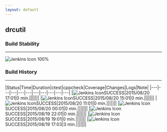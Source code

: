 ```yaml
---
layout: default
---
```

## drcutil
### Build Stability
___
![Jenkins Icon](http://jenkinshrg.github.io/images/48x48/health-80plus.png)
100%
  
### Build History
___
|Status|Time|Duration|<span class='badge'>ctest</span>|<span class='badge'>cppcheck</span>|Coverage|Changes|Logs|Note|
|---|---|---|---|---|---|---|---|---|---|
|![Jenkins Icon](http://jenkinshrg.github.io/images/24x24/blue.png)SUCCESS|2015/08/20 17:01|0 min.|||||||
|![Jenkins Icon](http://jenkinshrg.github.io/images/24x24/blue.png)SUCCESS|2015/08/20 15:01|0 min.|||||||
|![Jenkins Icon](http://jenkinshrg.github.io/images/24x24/blue.png)SUCCESS|2015/08/20 11:01|0 min.|||||||
|![Jenkins Icon](http://jenkinshrg.github.io/images/24x24/blue.png)SUCCESS|2015/08/20 00:01|0 min.|||||||
|![Jenkins Icon](http://jenkinshrg.github.io/images/24x24/blue.png)SUCCESS|2015/08/19 22:01|0 min.|||||||
|![Jenkins Icon](http://jenkinshrg.github.io/images/24x24/blue.png)SUCCESS|2015/08/19 19:01|0 min.|||||||
|![Jenkins Icon](http://jenkinshrg.github.io/images/24x24/blue.png)SUCCESS|2015/08/19 17:03|3 min.|||||||
